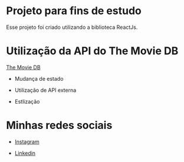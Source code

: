 # Projeto para fins de estudo

Esse projeto foi criado utilizando a biblioteca ReactJs.


# Utilização da API do The Movie DB

[The Movie DB](https://www.themoviedb.org/)


- Mudança de estado

- Utilização de API externa

- Estlização


# Minhas redes sociais

- [Instagram](https://instagram.com/hermesoncostta)

- [Linkedin](https://linkedin.com/hermesoncostta)
